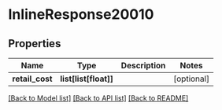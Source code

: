 # InlineResponse20010

## Properties
Name | Type | Description | Notes
------------ | ------------- | ------------- | -------------
**retail_cost** | **list[list[float]]** |  | [optional] 

[[Back to Model list]](../README.md#documentation-for-models) [[Back to API list]](../README.md#documentation-for-api-endpoints) [[Back to README]](../README.md)


